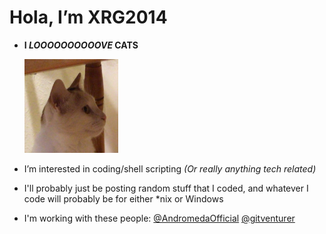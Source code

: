 # **Hola, I’m XRG2014**
- **I _LOOOOOOOOOOVE_ CATS**
  
  <a href="https://raw.githubusercontent.com/XRG2014/XRG2014/main/assets/images/Favicon%203.png"><img src="/assets/images/Favicon 3.png" width="150px" height="150px"/></a>
- I’m interested in coding/shell scripting _(Or really anything tech related)_
- I'll probably just be posting random stuff that I coded, and whatever I code will probably be for either *nix or Windows
- I'm working with these people:
[@AndromedaOfficial](https://github.com/AndromedaOfficial)
[@gitventurer](https://github.com/gitventurer)
<!---
XRG2014/XRG2014 is a ✨ special ✨ repository because its `README.md` (this file) appears on your GitHub profile.
You can click the Preview link to take a look at your changes.
--->

